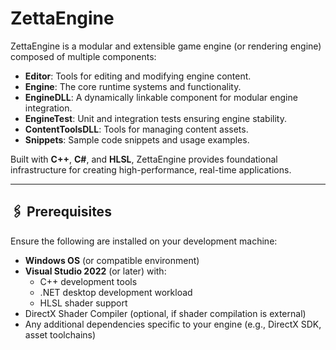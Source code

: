 # ZettaEngine

ZettaEngine is a modular and extensible game engine (or rendering engine) composed of multiple components:
- **Editor**: Tools for editing and modifying engine content.
- **Engine**: The core runtime systems and functionality.
- **EngineDLL**: A dynamically linkable component for modular engine integration.
- **EngineTest**: Unit and integration tests ensuring engine stability.
- **ContentToolsDLL**: Tools for managing content assets.
- **Snippets**: Sample code snippets and usage examples.
  
Built with **C++**, **C#**, and **HLSL**, ZettaEngine provides foundational infrastructure for creating high-performance, real-time applications.

---

## 🖇 Prerequisites

Ensure the following are installed on your development machine:

- **Windows OS** (or compatible environment)
- **Visual Studio 2022** (or later) with:
  - C++ development tools
  - .NET desktop development workload
  - HLSL shader support
- DirectX Shader Compiler (optional, if shader compilation is external)
- Any additional dependencies specific to your engine (e.g., DirectX SDK, asset toolchains)
